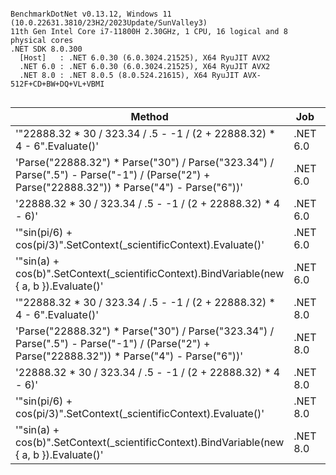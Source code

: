 ```

BenchmarkDotNet v0.13.12, Windows 11 (10.0.22631.3810/23H2/2023Update/SunValley3)
11th Gen Intel Core i7-11800H 2.30GHz, 1 CPU, 16 logical and 8 physical cores
.NET SDK 8.0.300
  [Host]   : .NET 6.0.30 (6.0.3024.21525), X64 RyuJIT AVX2
  .NET 6.0 : .NET 6.0.30 (6.0.3024.21525), X64 RyuJIT AVX2
  .NET 8.0 : .NET 8.0.5 (8.0.524.21615), X64 RyuJIT AVX-512F+CD+BW+DQ+VL+VBMI


```
| Method                                                                                                                                        | Job      | Runtime  | Mean        | Error     | StdDev    | Median      | Gen0   | Allocated |
|---------------------------------------------------------------------------------------------------------------------------------------------- |--------- |--------- |------------:|----------:|----------:|------------:|-------:|----------:|
| &#39;&quot;22888.32 * 30 / 323.34 / .5 - -1 / (2 + 22888.32) * 4 - 6&quot;.Evaluate()&#39;                                                                      | .NET 6.0 | .NET 6.0 | 563.4503 ns | 5.0652 ns | 4.4901 ns | 562.8201 ns |      - |         - |
| &#39;Parse(&quot;22888.32&quot;) * Parse(&quot;30&quot;) / Parse(&quot;323.34&quot;) / Parse(&quot;.5&quot;) - Parse(&quot;-1&quot;) / (Parse(&quot;2&quot;) + Parse(&quot;22888.32&quot;)) * Parse(&quot;4&quot;) - Parse(&quot;6&quot;))&#39; | .NET 6.0 | .NET 6.0 | 292.8199 ns | 3.7397 ns | 3.4981 ns | 291.5516 ns |      - |         - |
| &#39;22888.32 * 30 / 323.34 / .5 - -1 / (2 + 22888.32) * 4 - 6)&#39;                                                                                  | .NET 6.0 | .NET 6.0 |   0.0011 ns | 0.0036 ns | 0.0030 ns |   0.0000 ns |      - |         - |
| &#39;&quot;sin(pi/6) + cos(pi/3)&quot;.SetContext(_scientificContext).Evaluate()&#39;                                                                           | .NET 6.0 | .NET 6.0 | 433.1629 ns | 1.7593 ns | 1.6456 ns | 433.1928 ns | 0.0024 |      32 B |
| &#39;&quot;sin(a) + cos(b)&quot;.SetContext(_scientificContext).BindVariable(new { a, b }).Evaluate()&#39;                                                      | .NET 6.0 | .NET 6.0 | 602.6214 ns | 4.9370 ns | 4.3765 ns | 601.5659 ns | 0.0172 |     216 B |
| &#39;&quot;22888.32 * 30 / 323.34 / .5 - -1 / (2 + 22888.32) * 4 - 6&quot;.Evaluate()&#39;                                                                      | .NET 8.0 | .NET 8.0 | 520.0653 ns | 4.9260 ns | 4.3668 ns | 519.3810 ns |      - |         - |
| &#39;Parse(&quot;22888.32&quot;) * Parse(&quot;30&quot;) / Parse(&quot;323.34&quot;) / Parse(&quot;.5&quot;) - Parse(&quot;-1&quot;) / (Parse(&quot;2&quot;) + Parse(&quot;22888.32&quot;)) * Parse(&quot;4&quot;) - Parse(&quot;6&quot;))&#39; | .NET 8.0 | .NET 8.0 | 281.6485 ns | 1.6160 ns | 1.2617 ns | 281.2305 ns |      - |         - |
| &#39;22888.32 * 30 / 323.34 / .5 - -1 / (2 + 22888.32) * 4 - 6)&#39;                                                                                  | .NET 8.0 | .NET 8.0 |   0.0025 ns | 0.0035 ns | 0.0031 ns |   0.0015 ns |      - |         - |
| &#39;&quot;sin(pi/6) + cos(pi/3)&quot;.SetContext(_scientificContext).Evaluate()&#39;                                                                           | .NET 8.0 | .NET 8.0 | 348.9866 ns | 4.3167 ns | 4.0379 ns | 347.0173 ns | 0.0024 |      32 B |
| &#39;&quot;sin(a) + cos(b)&quot;.SetContext(_scientificContext).BindVariable(new { a, b }).Evaluate()&#39;                                                      | .NET 8.0 | .NET 8.0 | 377.0083 ns | 1.9630 ns | 1.7402 ns | 377.2319 ns | 0.0172 |     216 B |
